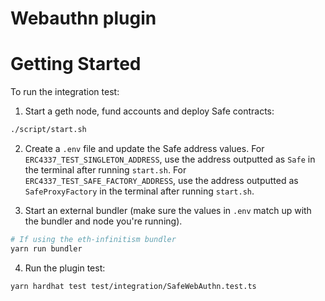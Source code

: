 # Webauthn plugin

# Getting Started

To run the integration test:

1. Start a geth node, fund accounts and deploy Safe contracts:

```bash
./script/start.sh
```

2. Create a `.env` file and update the Safe address values. For `ERC4337_TEST_SINGLETON_ADDRESS`, use the address outputted as `Safe` in the terminal after running `start.sh`. For `ERC4337_TEST_SAFE_FACTORY_ADDRESS`, use the address outputted as `SafeProxyFactory` in the terminal after running `start.sh`.

3. Start an external bundler (make sure the values in `.env` match up with the bundler and node you're running).

```bash
# If using the eth-infinitism bundler
yarn run bundler
```

4. Run the plugin test:

```bash
yarn hardhat test test/integration/SafeWebAuthn.test.ts
```
